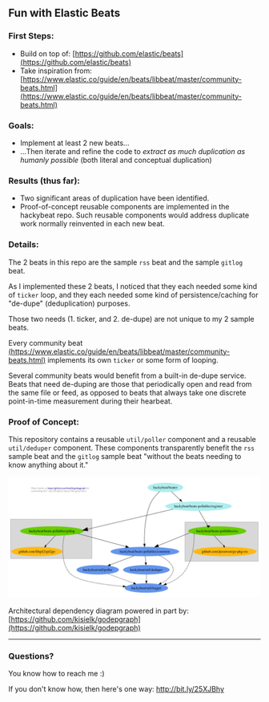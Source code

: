 ## Fun with Elastic Beats

### First Steps:

- Build on top of: [https://github.com/elastic/beats](https://github.com/elastic/beats)
- Take inspiration from: [https://www.elastic.co/guide/en/beats/libbeat/master/community-beats.html](https://www.elastic.co/guide/en/beats/libbeat/master/community-beats.html) 

### Goals:

- Implement at least 2 new beats...
- ...Then iterate and refine the code to *extract as much duplication as humanly possible* (both literal and conceptual duplication)

### Results (thus far):

- Two significant areas of duplication have been identified.
- Proof-of-concept reusable components are implemented in the hackybeat repo.  Such reusable components would address duplicate work normally reinvented in each new beat.

### Details:

The 2 beats in this repo are the sample `rss` beat and the sample `gitlog` beat.

As I implemented these 2 beats, I noticed that they each needed some kind of `ticker` loop, and they each needed some kind of persistence/caching for "de-dupe" (deduplication) purposes.

Those two needs (1. ticker, and 2. de-dupe) are not unique to my 2 sample beats.

Every community beat [(https://www.elastic.co/guide/en/beats/libbeat/master/community-beats.html)](https://www.elastic.co/guide/en/beats/libbeat/master/community-beats.html) implements its own `ticker` or some form of looping.

Several community beats would benefit from a built-in de-dupe service.  Beats that need de-duping are those that periodically open and read from the same file or feed, as opposed to beats that always take one discrete point-in-time measurement during their hearbeat.

### Proof of Concept:

This repository contains a reusable `util/poller` component and a reusable `util/deduper` component.  These components transparently benefit the `rss` sample beat and the `gitlog` sample beat "without the beats needing to know anything about it."

![architecture diagram](https://raw.githubusercontent.com/pestophagous/hackybeat/master/doc/arch_dep.png)

Architectural dependency diagram powered in part by: [https://github.com/kisielk/godepgraph](https://github.com/kisielk/godepgraph)

----------

### Questions?

You know how to reach me :)

If you don't know how, then here's one way: http://bit.ly/25XJBhy 
